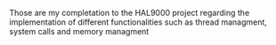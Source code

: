 Those are my completation to the HAL9000 project regarding the implementation of different functionalities such as thread managment, system calls and memory managment
